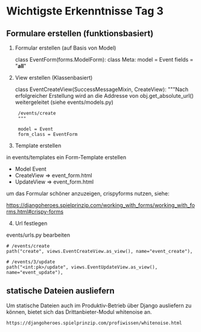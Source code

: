 # Wichtigste Erkenntnisse Tag 3

## Formulare erstellen (funktionsbasiert)

1) Formular erstellen (auf Basis von Model)

    class EventForm(forms.ModelForm):
        class Meta:
            model = Event
            fields = "__all__"


2) View erstellen (Klassenbasiert)

    class EventCreateView(SuccessMessageMixin, CreateView):
        """Nach erfolgreicher Erstellung wird an die Addresse von
        obj.get_absolute_url() weitergeleitet (siehe events/models.py)

        /events/create
        """

        model = Event
        form_class = EventForm

3) Template erstellen

in events/templates ein Form-Template erstellen

- Model Event
- CreateView => event_form.html
- UpdateView => event_form.html

um das Formular schöner anzuzeigen, crispyforms nutzen, siehe:

https://djangoheroes.spielprinzip.com/working_with_forms/working_with_forms.html#crispy-forms

4) Url festlegen

events/urls.py bearbeiten

    # /events/create
    path("create", views.EventCreateView.as_view(), name="event_create"),

    # /events/3/update
    path("<int:pk>/update", views.EventUpdateView.as_view(), name="event_update"),


## statische Dateien ausliefern

Um statische Dateien auch im Produktiv-Betrieb über Django ausliefern zu können,
bietet sich das Drittanbieter-Modul whitenoise an.

    https://djangoheroes.spielprinzip.com/profiwissen/whitenoise.html